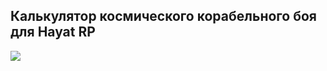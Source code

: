 Калькулятор космического корабельного боя для Hayat RP
---
<img src="https://cdn.discordapp.com/attachments/1119006901464743999/1385687407583821985/image.png?ex=6856f976&is=6855a7f6&hm=5a803c7a13f90c52e39013a789d0fa831ea09aa890dc924578940b94017bb2de&">
